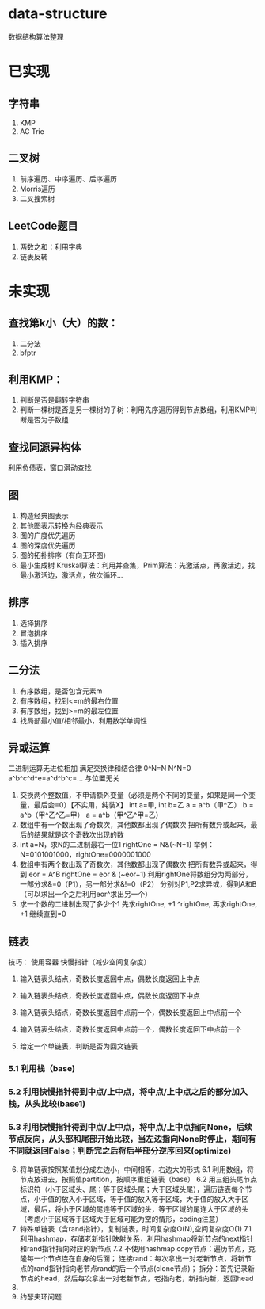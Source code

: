 # data-structure
 数据结构算法整理

# 已实现
## 字符串
1. KMP
2. AC Trie

## 二叉树
1. 前序遍历、中序遍历、后序遍历
2. Morris遍历
3. 二叉搜索树

## LeetCode题目
1. 两数之和：利用字典
2. 链表反转


# 未实现
## 查找第k小（大）的数：
1. 二分法
2. bfptr
## 利用KMP：
1. 判断是否是翻转字符串
2. 判断一棵树是否是另一棵树的子树：利用先序遍历得到节点数组，利用KMP判断是否为子数组
## 查找同源异构体
利用负债表，窗口滑动查找
## 图
1. 构造经典图表示
2. 其他图表示转换为经典表示
3. 图的广度优先遍历
4. 图的深度优先遍历
5. 图的拓扑排序（有向无环图）
6. 最小生成树   Kruskal算法：利用并查集，Prim算法：先激活点，再激活边，找最小激活边，激活点，依次循环...
## 排序
1. 选择排序
2. 冒泡排序
3. 插入排序
## 二分法
1. 有序数组，是否包含元素m
2. 有序数组，找到<=m的最右位置
3. 有序数组，找到>=m的最左位置
4. 找局部最小值/相邻最小，利用数学单调性
## 异或运算
二进制运算无进位相加
满足交换律和结合律
0^N=N
N^N=0
a^b^c^d^e=a^d^b^c=... 与位置无关
1. 交换两个整数值，不申请额外变量（必须是两个不同的变量，如果是同一个变量，最后会=0）【不实用，纯装X】
    int a=甲, int b=乙
    a = a^b（甲^乙）
    b = a^b（甲^乙^乙=甲）
    a = a^b（甲^乙^甲=乙）
2. 数组中有一个数出现了奇数次，其他数都出现了偶数次
    把所有数异或起来，最后的结果就是这个奇数次出现的数
3. int a=N，求N的二进制最右一位1
    rightOne = N&(~N+1)
    举例：N=0101001000，rightOne=0000001000
4. 数组中有两个数出现了奇数次，其他数都出现了偶数次
    把所有数异或起来，得到
    eor = A^B
    rightOne = eor & (~eor+1)
    利用rightOne将数组分为两部分，一部分求&=0（P1），另一部分求&!=0（P2）
    分别对P1,P2求异或，得到A和B（可以求出一个之后利用eor^求出另一个）
5. 求一个数的二进制出现了多少个1
    先求rightOne, +1
    ^rightOne, 再求rightOne, +1
    继续直到=0

## 链表
技巧：
使用容器
快慢指针（减少空间复杂度）
1. 输入链表头结点，奇数长度返回中点，偶数长度返回上中点

2. 输入链表头结点，奇数长度返回中点，偶数长度返回下中点

3. 输入链表头结点，奇数长度返回中点前一个，偶数长度返回上中点前一个

4. 输入链表头结点，奇数长度返回中点前一个，偶数长度返回下中点前一个

5. 给定一个单链表，判断是否为回文链表
### 5.1 利用栈（base)
### 5.2 利用快慢指针得到中点/上中点，将中点/上中点之后的部分加入栈，从头比较(base1)
### 5.3 利用快慢指针得到中点/上中点，将中点/上中点指向None，后续节点反向，从头部和尾部开始比较，当左边指向None时停止，期间有不同就返回False；判断完之后将后半部分逆序回来(optimize)

6. 将单链表按照某值划分成左边小，中间相等，右边大的形式
6.1 利用数组，将节点放进去，按照值partition，按顺序重组链表（base）
6.2 用三组头尾节点标识符（小于区域头、尾；等于区域头尾；大于区域头尾），遍历链表每个节点，小于值的放入小于区域，等于值的放入等于区域，大于值的放入大于区域，最后，将小于区域的尾连等于区域的头，等于区域的尾连大于区域的头（考虑小于区域等于区域大于区域可能为空的情形，coding注意）
7. 特殊单链表（含rand指针），复制链表，时间复杂度O(N),空间复杂度O(1)
7.1 利用hashmap，存储老新指针映射关系，利用hashmap将新节点的next指针和rand指针指向对应的新节点
7.2 不使用hashmap
copy节点：遍历节点，克隆每一个节点连在自身的后面；
连接rand：每次拿出一对老新节点，将新节点的rand指针指向老节点rand的后一个节点(clone节点)；
拆分：首先记录新节点的head，然后每次拿出一对老新节点，老指向老，新指向新，返回head
8. 
9. 约瑟夫环问题


